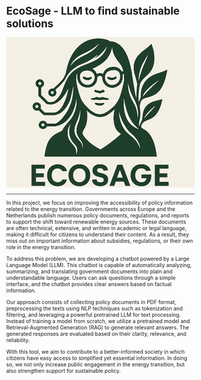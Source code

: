 # EcoSage - LLM to find sustainable solutions

![Project logo](frontend/logo_full.png)

---

In this project, we focus on improving the accessibility of policy information related to the energy transition. Governments across Europe and the Netherlands publish numerous policy documents, regulations, and reports to support the shift toward renewable energy sources. These documents are often technical, extensive, and written in academic or legal language, making it difficult for citizens to understand their content. As a result, they miss out on important information about subsidies, regulations, or their own role in the energy transition.

To address this problem, we are developing a chatbot powered by a Large Language Model (LLM). This chatbot is capable of automatically analyzing, summarizing, and translating government documents into plain and understandable language. Users can ask questions through a simple interface, and the chatbot provides clear answers based on factual information.

Our approach consists of collecting policy documents in PDF format, preprocessing the texts using NLP techniques such as tokenization and filtering, and leveraging a powerful pretrained LLM for text processing. Instead of training a model from scratch, we utilize a pretrained model and Retrieval-Augmented Generation (RAG) to generate relevant answers. The generated responses are evaluated based on their clarity, relevance, and reliability.

With this tool, we aim to contribute to a better-informed society in which citizens have easy access to simplified yet essential information. In doing so, we not only increase public engagement in the energy transition, but also strengthen support for sustainable policy.
